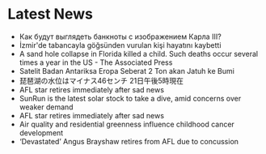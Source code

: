 # Latest News
-  Как будут выглядеть банкноты с изображением Карла III?
-  İzmir'de tabancayla göğsünden vurulan kişi hayatını kaybetti
-  A sand hole collapse in Florida killed a child. Such deaths occur several times a year in the US - The Associated Press
-  Satelit Badan Antariksa Eropa Seberat 2 Ton akan Jatuh ke Bumi
-  琵琶湖の水位はマイナス46センチ 21日午後5時現在
-  AFL star retires immediately after sad news
-  SunRun is the latest solar stock to take a dive, amid concerns over weaker demand
-  AFL star retires immediately after sad news
-  Air quality and residential greenness influence childhood cancer development
-  ‘Devastated’ Angus Brayshaw retires from AFL due to concussion
